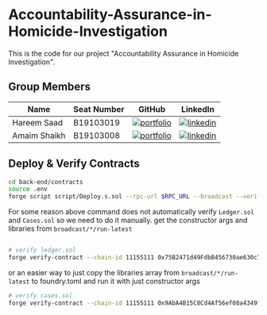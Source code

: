 # Accountability-Assurance-in-Homicide-Investigation

This is the code for our project "Accountability Assurance in Homicide Investigation".

## Group Members

| Name         | Seat Number | GitHub                                                                                                                                 | LinkedIn                                                                                                                                               |
| ------------ | ----------- | -------------------------------------------------------------------------------------------------------------------------------------- | ------------------------------------------------------------------------------------------------------------------------------------------------------ |
| Hareem Saad  | B19103019   | [![portfolio](https://img.shields.io/badge/GITHUB-000?style=for-the-badge&logo=github&logoColor=white)](https://github.com/HareemSaad) |[![linkedin](https://img.shields.io/badge/linkedin-0A66C2?style=for-the-badge&logo=linkedin&logoColor=white)](https://www.linkedin.com/in/hareem-saad/) |
| Amaim Shaikh | B19103008   | [![portfolio](https://img.shields.io/badge/GITHUB-000?style=for-the-badge&logo=github&logoColor=white)](https://github.com/AmaimShaikh)|[![linkedin](https://img.shields.io/badge/linkedin-0A66C2?style=for-the-badge&logo=linkedin&logoColor=white)](https://www.linkedin.com/in/amaim-shaikh/)|

## Deploy & Verify Contracts

```bash
cd back-end/contracts
source .env
forge script script/Deploy.s.sol --rpc-url $RPC_URL --broadcast --verify --watch --etherscan-api-key $ETHERSCAN_API
```

For some reason above command does not automatically verify `Ledger.sol` and `Cases.sol` so we need to do it manually. get the constructor args and libraries from `broadcast/*/run-latest`

```bash

# verify ledger.sol
forge verify-contract --chain-id 11155111 0x75B2471d49FdbB456730ae630c7A19b4f9E6c6A9 src/Ledger.sol:Ledger --etherscan-api-key $ETHERSCAN_API --watch --libraries src/Libraries/CreateBranch.sol:CreateBranch:0xE68Bf65bA53BbaDc5B84b5C1895C24dcEf0a3e40 --libraries src/Libraries/UpdateBranch.sol:UpdateBranch:0x0d24a3a9dB51f0D073a7C0C9B71aff01A5B4bf05 --libraries src/Libraries/Onboard.sol:OfficerOnboard:0x7ea3b6a94C79Aa395e34C2D9e17b67a0A7Cb2627 --libraries src/Libraries/Offboard.sol:OfficerOffboard:0xAaA669b8821185d80FEE8e4072fE39E8018c26dC --libraries src/Libraries/UpdateOfficer.sol:UpdateOfficer:0x86089da9793f3ba732d44a7f6beb122aea4fa8b0 --libraries src/Libraries/TransferBranch.sol:TransferBranch:0x079e86f28e372a8d8ae8e5f9b8afccedabfdbea3 --constructor-args $(cast abi-encode "constructor(bytes32,string,uint256,uint256,address,string,bytes32,bytes32)" "0x9ad84d0b712c25d6169be94f42e24baf7b28c0b245fa6b36d34de1bc1c7cfcd0" "New York City Police Department - NYPD HQ" 5981 8888 "0x86D5cA9d24ecE1d8c35a45b83Ba15B1B9e11BD50" "Alice" "0x3938373630383600000000000000000000000000000000000000000000000000" "0x4d4f442d31000000000000000000000000000000000000000000000000000000")

```

or an easier way to just copy the libraries array from `broadcast/*/run-latest` to foundry.toml and run it with just constructor args

```bash
# verify cases.sol
forge verify-contract --chain-id 11155111 0x9AbA4B15C8Cd4Af56ef08a4349f574D479b6b966 src/Cases.sol:Cases --etherscan-api-key $ETHERSCAN_API --watch --constructor-args $(cast abi-encode "constructor(address)" "0x75B2471d49FdbB456730ae630c7A19b4f9E6c6A9")
```